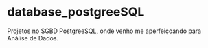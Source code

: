 # database_postgreeSQL
Projetos no SGBD PostgreeSQL, onde venho me aperfeiçoando para Análise de Dados.
